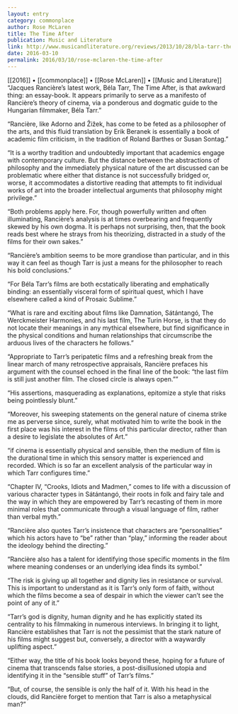 ```yaml
---
layout: entry
category: commonplace
author: Rose McLaren
title: The Time After
publication: Music and Literature
link: http://www.musicandliterature.org/reviews/2013/10/28/bla-tarr-the-time-after
date: 2016-03-10
permalink: 2016/03/10/rose-mclaren-the-time-after
---
```


[[2016]] • [[commonplace]] • [[Rose McLaren]] • [[Music and Literature]]
 
“Jacques Rancière’s latest work, Béla Tarr, The Time After, is that awkward thing: an essay-book. It appears primarily to serve as a manifesto of Rancière’s theory of cinema, via a ponderous and dogmatic guide to the Hungarian filmmaker, Béla Tarr.”

“Rancière, like Adorno and Žižek, has come to be feted as a philosopher of the arts, and this fluid translation by Erik Beranek is essentially a book of academic film criticism, in the tradition of Roland Barthes or Susan Sontag.”

“It is a worthy tradition and undoubtedly important that academics engage with contemporary culture. But the distance between the abstractions of philosophy and the immediately physical nature of the art discussed can be problematic where either that distance is not successfully bridged or, worse, it accommodates a distortive reading that attempts to fit individual works of art into the broader intellectual arguments that philosophy might privilege.”

“Both problems apply here. For, though powerfully written and often illuminating, Rancière’s analysis is at times overbearing and frequently skewed by his own dogma. It is perhaps not surprising, then, that the book reads best where he strays from his theorizing, distracted in a study of the films for their own sakes.”

“Rancière’s ambition seems to be more grandiose than particular, and in this way it can feel as though Tarr is just a means for the philosopher to reach his bold conclusions.”

“For Béla Tarr’s films are both ecstatically liberating and emphatically binding: an essentially visceral form of spiritual quest, which I have elsewhere called a kind of Prosaic Sublime.”

“What is rare and exciting about films like Damnation, Sátántangó, The Werckmeister Harmonies, and his last film, The Turin Horse, is that they do not locate their meanings in any mythical elsewhere, but find significance in the physical conditions and human relationships that circumscribe the arduous lives of the characters he follows.”

“Appropriate to Tarr’s peripatetic films and a refreshing break from the linear march of many retrospective appraisals, Rancière prefaces his argument with the counsel echoed in the final line of the book: “the last film is still just another film. The closed circle is always open.””

“His assertions, masquerading as explanations, epitomize a style that risks being pointlessly blunt.”

“Moreover, his sweeping statements on the general nature of cinema strike me as perverse since, surely, what motivated him to write the book in the first place was his interest in the films of this particular director, rather than a desire to legislate the absolutes of Art.”

“if cinema is essentially physical and sensible, then the medium of film is the durational time in which this sensory matter is experienced and recorded. Which is so far an excellent analysis of the particular way in which Tarr configures time.”

“Chapter IV, “Crooks, Idiots and Madmen,” comes to life with a discussion of various character types in Sátántangó, their roots in folk and fairy tale and the way in which they are empowered by Tarr’s recasting of them in more minimal roles that communicate through a visual language of film, rather than verbal myth.”

“Rancière also quotes Tarr’s insistence that characters are “personalities” which his actors have to “be” rather than “play,” informing the reader about the ideology behind the directing.”

“Rancière also has a talent for identifying those specific moments in the film where meaning condenses or an underlying idea finds its symbol.”

“The risk is giving up all together and dignity lies in resistance or survival. This is important to understand as it is Tarr’s only form of faith, without which the films become a sea of despair in which the viewer can’t see the point of any of it.”

“Tarr’s god is dignity, human dignity and he has explicitly stated its centrality to his filmmaking in numerous interviews. In bringing it to light, Rancière establishes that Tarr is not the pessimist that the stark nature of his films might suggest but, conversely, a director with a waywardly uplifting aspect.”

“Either way, the title of his book looks beyond these, hoping for a future of cinema that transcends false stories, a post-disillusioned utopia and identifying it in the “sensible stuff” of Tarr’s films.”

“But, of course, the sensible is only the half of it. With his head in the clouds, did Rancière forget to mention that Tarr is also a metaphysical man?”
